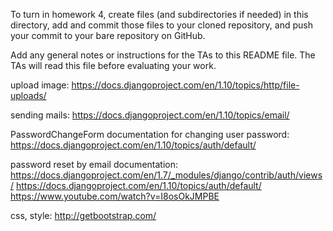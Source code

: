 To turn in homework 4, create files (and subdirectories if needed) in
this directory, add and commit those files to your cloned repository,
and push your commit to your bare repository on GitHub.

Add any general notes or instructions for the TAs to this README file.
The TAs will read this file before evaluating your work.

upload image:
https://docs.djangoproject.com/en/1.10/topics/http/file-uploads/


sending mails:
https://docs.djangoproject.com/en/1.10/topics/email/

PasswordChangeForm documentation for changing user password:
https://docs.djangoproject.com/en/1.10/topics/auth/default/

password reset by email documentation:
https://docs.djangoproject.com/en/1.7/_modules/django/contrib/auth/views/
https://docs.djangoproject.com/en/1.10/topics/auth/default/
https://www.youtube.com/watch?v=I8osOkJMPBE

css, style:
http://getbootstrap.com/